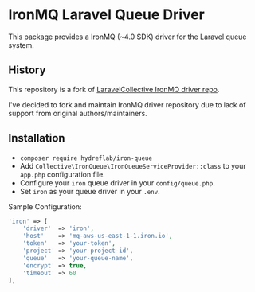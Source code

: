 # IronMQ Laravel Queue Driver

This package provides a IronMQ (~4.0 SDK) driver for the Laravel queue system.

## History
This repository is a fork of [LaravelCollective IronMQ driver repo](https://github.com/LaravelCollective/iron-queue).

I've decided to fork and maintain IronMQ driver repository due to lack of support from original authors/maintainers.

## Installation
- `composer require hydreflab/iron-queue`
- Add `Collective\IronQueue\IronQueueServiceProvider::class` to your `app.php` configuration file.
- Configure your `iron` queue driver in your `config/queue.php`.
- Set `iron` as your queue driver in your `.env`.

Sample Configuration:

```php
'iron' => [
    'driver'  => 'iron',
    'host'    => 'mq-aws-us-east-1-1.iron.io',
    'token'   => 'your-token',
    'project' => 'your-project-id',
    'queue'   => 'your-queue-name',
    'encrypt' => true,
    'timeout' => 60
],
```
